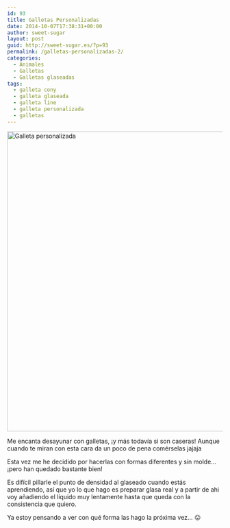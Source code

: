 ```yaml
---
id: 93
title: Galletas Personalizadas
date: 2014-10-07T17:38:31+00:00
author: sweet-sugar
layout: post
guid: http://sweet-sugar.es/?p=93
permalink: /galletas-personalizadas-2/
categories:
  - Animales
  - Galletas
  - Galletas glaseadas
tags:
  - galleta cony
  - galleta glaseada
  - galleta line
  - galleta personalizada
  - galletas
---
```

[<img class="alignnone size-full wp-image-96" src="http://sweet-sugar.es/wp-content/uploads/2014/10/galleta.jpg" alt="Galleta personalizada" width="535" height="700" srcset="http://sweet-sugar.es/wp-content/uploads/2014/10/galleta.jpg 535w, http://sweet-sugar.es/wp-content/uploads/2014/10/galleta-229x300.jpg 229w" sizes="(max-width: 535px) 100vw, 535px" />](http://sweet-sugar.es/wp-content/uploads/2014/10/galleta.jpg)

Me encanta desayunar con galletas, ¡y más todavía si son caseras! Aunque cuando te miran con esta cara da un poco de pena comérselas jajaja

Esta vez me he decidido por hacerlas con formas diferentes y sin molde&#8230; ¡pero han quedado bastante bien!

Es difícil pillarle el punto de densidad al glaseado cuando estás aprendiendo, así que yo lo que hago es preparar glasa real y a partir de ahi voy añadiendo el líquido muy lentamente hasta que queda con la consistencia que quiero.

Ya estoy pensando a ver con qué forma las hago la próxima vez&#8230; 😛